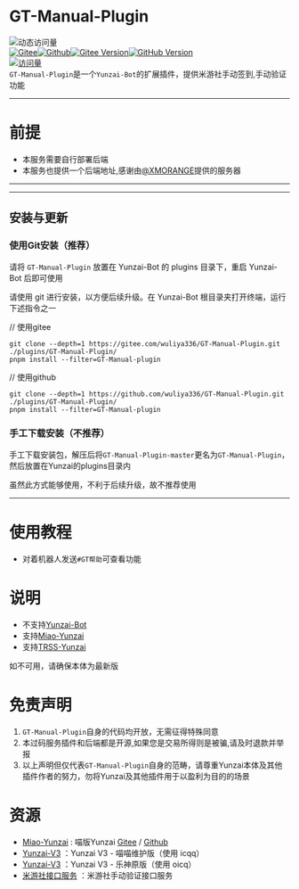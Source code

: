 # GT-Manual-Plugin
![动态访问量](https://count.getloli.com/get/@wuliya990-GT-Manual?theme=rule34)<br>
[![Gitee](https://img.shields.io/badge/GT--Manual--Plugin-1?style=for-the-badge&logo=gitee&color=rgb(218%2C16%2C30))](https://gitee.com/wuliya336/GT-Manual-Plugin)[![Github](https://img.shields.io/badge/GT--Manual--Plugin-1?style=for-the-badge&logo=github&color=rgb(0%2C0%2C0))](https://github.com/wuliya336/GT-Manual-Plugin)[![Gitee Version](https://img.shields.io/github/package-json/v/shiwuliya/GT-Manual-Plugin/main?logo=gitee&label=GT-Manual-Plugin)](https://gitee.com/wuliya336/GT-Manual-Plugin)[![GitHub Version](https://img.shields.io/github/package-json/v/shiwuliya/GT-Manual-Plugin/main?logo=github&label=GT-Manual-Plugin)](https://github.com/wuliya336/GT-Manual-Plugin)<br>
[![访问量](https://profile-counter.glitch.me/GT-Manual-Plugin/count.svg)](https://gitee.com/wuliya336/GT-Manual-Plugin)<br>
`GT-Manual-Plugin`是一个`Yunzai-Bot`的扩展插件，提供米游社手动签到,手动验证功能<br>

---
# 前提
* 本服务需要自行部署后端<br>
* 本服务也提供一个后端地址,感谢由[@XMORANGE](https://gitee.com/XMORANGE)提供的服务器<br>
---

---
## 安装与更新

### 使用Git安装（推荐）

请将 `GT-Manual-Plugin` 放置在 Yunzai-Bot 的 plugins 目录下，重启 Yunzai-Bot 后即可使用<br>

请使用 git 进行安装，以方便后续升级。在 Yunzai-Bot 根目录夹打开终端，运行下述指令之一<br>

// 使用gitee
```
git clone --depth=1 https://gitee.com/wuliya336/GT-Manual-Plugin.git ./plugins/GT-Manual-Plugin/
pnpm install --filter=GT-Manual-plugin
```
// 使用github


```
git clone --depth=1 https://github.com/wuliya336/GT-Manual-Plugin.git ./plugins/GT-Manual-Plugin/
pnpm install --filter=GT-Manual-plugin
```


### 手工下载安装（不推荐）

手工下载安装包，解压后将`GT-Manual-Plugin-master`更名为`GT-Manual-Plugin`，然后放置在Yunzai的plugins目录内<br>

虽然此方式能够使用，不利于后续升级，故不推荐使用<br>

---

# 使用教程
* 对着机器人发送`#GT帮助`可查看功能

# 说明
- 不支持[Yunzai-Bot](https://gitee.com/yoimiya-kokomi/Yunzai-Bot)<br>
- 支持[Miao-Yunzai](https://gitee.com/yoimiya-kokomi/Miao-Yunzai)<br>
- 支持[TRSS-Yunzai](https://gitee.com/TimeRainStarSky/Yunzai)<br>

如不可用，请确保本体为最新版<br>

# 免责声明
1. `GT-Manual-Plugin`自身的代码均开放，无需征得特殊同意<br>
2. 本过码服务插件和后端都是开源,如果您是交易所得则是被骗,请及时退款并举报<br>
3. 以上声明但仅代表`GT-Manual-Plugin`自身的范畴，请尊重Yunzai本体及其他插件作者的努力，勿将Yunzai及其他插件用于以盈利为目的的场景<br>

# 资源

* [Miao-Yunzai](https://github.com/yoimiya-kokomi/Miao-Yunzai) : 喵版Yunzai [Gitee](https://gitee.com/yoimiya-kokomi/Miao-Yunzai)
  / [Github](https://github.com/yoimiya-kokomi/Miao-Yunzai)
* [Yunzai-V3](https://github.com/yoimiya-kokomi/Yunzai-Bot) ：Yunzai V3 - 喵喵维护版（使用 icqq）
* [Yunzai-V3](https://gitee.com/Le-niao/Yunzai-Bot) ：Yunzai V3 - 乐神原版（使用 oicq）
* [米游社接口服务](https://gitee.com/QQ1146638442/GT-Manual) ：米游社手动验证接口服务